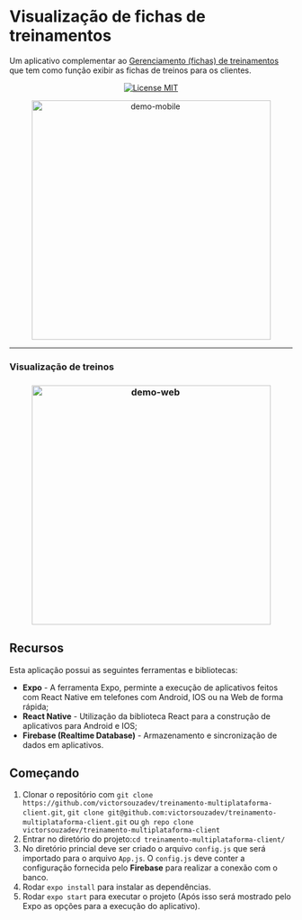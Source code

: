 # Visualização de fichas de treinamentos

Um aplicativo complementar ao [Gerenciamento (fichas) de treinamentos](https://github.com/victorsouzadev/gerenciamento-treinamento-academia) que tem como função exibir as fichas de treinos para os clientes.


<p align="center">
  <a href="https://opensource.org/licenses/MIT">
    <img src="https://img.shields.io/badge/License-MIT-blue.svg" alt="License MIT">
  </a>
</p>





<div>
  <p align="center">
  <img src="https://firebasestorage.googleapis.com/v0/b/web-site-personal.appspot.com/o/projetos-github%2Fgerenciamento_treinamento_react_native%2Flogin_treinamento_react_native.jpeg?alt=media&token=55300820-e498-406a-ad23-08ab7836f8b6" alt="demo-mobile" height="425">
    </p>
<hr />
  
</div>

  <h3>Visualização de treinos<h3/>
  <p align="center">
  <img src="https://firebasestorage.googleapis.com/v0/b/web-site-personal.appspot.com/o/projetos-github%2Fgerenciamento_treinamento_react_native%2Fvisualizar_atividades_reactnative.gif?alt=media&token=f139f46c-838d-44bb-81ec-d8a86b9e29e0" alt="demo-web" height="425">
    </p>

## Recursos
Esta aplicação possui as seguintes ferramentas e bibliotecas:
- **Expo** - A ferramenta Expo, perminte a execução de aplicativos feitos com React Native em telefones com Android, IOS ou na Web de forma rápida;
- **React Native** - Utilização da biblioteca React para a construção de aplicativos para Android e IOS;
- **Firebase (Realtime Database)** - Armazenamento e sincronização de dados em aplicativos.


## Começando

1. Clonar o repositório com `git clone https://github.com/victorsouzadev/treinamento-multiplataforma-client.git`, `git clone git@github.com:victorsouzadev/treinamento-multiplataforma-client.git` ou `gh repo clone victorsouzadev/treinamento-multiplataforma-client`
2. Entrar no diretório do projeto:`cd treinamento-multiplataforma-client/`<br />
3. No diretório princial deve ser criado o arquivo `config.js` que será importado para o arquivo `App.js`. O `config.js` deve conter a configuração fornecida pelo **Firebase** para realizar a conexão com o banco. 
4. Rodar `expo install` para instalar as dependências. <br />
5. Rodar `expo start` para executar o projeto (Após isso será mostrado pelo Expo as opções para a execução do aplicativo).

